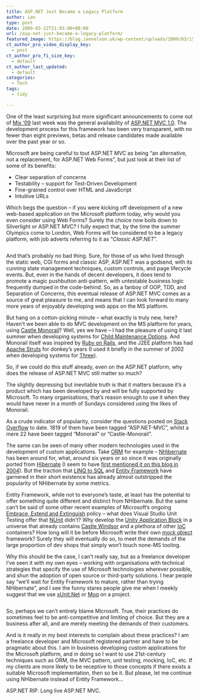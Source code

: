 ```yaml
---
title: ASP.NET Just Became a Legacy Platform
author: ian
type: post
date: 2009-03-22T21:03:00+00:00
url: /asp-net-just-became-a-legacy-platform/
featured_image: https://blog.iannelson.uk/wp-content/uploads/2009/03/iStock_000003255884XSmall_3-1.jpg
ct_author_pro_video_display_key:
  - post
ct_author_pro_fi_size_key:
  - default
ct_author_last_updated:
  - default
categories:
  - Tech
tags:
  - tidy

---
```

One of the least surprising but more significant announcements to come out of [Mix ‘09][1] last week was the general availability of [ASP.NET MVC 1.0][2]. The development process for this framework has been very transparent, with no fewer than eight previews, betas and release candidates made available over the past year or so.

Microsoft are being careful to tout ASP.NET MVC as being “an alternative, not a replacement, for ASP.NET Web Forms”, but just look at their list of some of its benefits:

  * Clear separation of concerns
  * Testability &#8211; support for Test-Driven Development
  * Fine-grained control over HTML and JavaScript
  * Intuitive URLs

Which begs the question – if you were kicking off development of a new web-based application on the Microsoft platform today, why would you even consider using Web Forms? Surely the choice now boils down to Silverlight or ASP.NET MVC? I fully expect that, by the time the summer Olympics come to London, Web Forms will be considered to be a legacy platform, with job adverts referring to it as “_Classic ASP.NET_”.<figure class="kg-card kg-image-card">

<img decoding="async" src="https://blog.iannelson.uk/wp-content/uploads/2023/08/iStock_000003255884XSmall_3.jpg" class="kg-image" alt loading="lazy" /> </figure> 

And that’s probably no bad thing. Sure, for those of us who lived through the static web, CGI forms and classic ASP, ASP.NET was a godsend, with its cunning state management techniques, custom controls, and page lifecycle events. But, even in the hands of decent developers, it does tend to promote a magic pushbutton anti-pattern, with untestable business logic frequently dumped in the code-behind. So, as a fanboy of OOP, TDD, and Separation of Concerns, this eventual release of ASP.NET MVC comes as a source of great pleasure to me, and means that I can look forward to many more years of enjoyably developing web apps on the MS platform.

But hang on a cotton-picking minute – what exactly is truly new, here? Haven’t we been able to do MVC development on the MS platform for years, using [Castle Monorail][3]? Well, yes we have &#8211; I had the pleasure of using it last summer when developing systems for [Child Maintenance Options][4]. And Monorail itself was inspired by [Ruby on Rails][5], and the J2EE platform has had [Apache Struts][6] for donkey’s years (I used it briefly in the summer of 2002 when developing systems for [Three][7]).

So, if we could do this stuff already, even on the ASP.NET platform, why does the release of ASP.NET MVC still matter so much?

The slightly depressing but inevitable truth is that it matters because it’s a product which has been developed by and will be fully supported by Microsoft. To many organisations, that’s reason enough to use it when they would have never in a month of Sundays considered using the likes of Monorail.

As a crude indicator of popularity, consider the questions posted on [Stack Overflow][8] to date. 1819 of them have been tagged “ASP.NET-MVC”, whilst a mere 22 have been tagged “Monorail” or “Castle-Monorail”.

The same can be seen of many other modern technologies used in the development of custom applications. Take [ORM][9] for example – [NHibernate][10] has been around for, what, around six years or so since it was originally ported from [Hibernate][11] (I seem to have [first mentioned it on this blog in 2004][12]). But the traction that [LINQ to SQL][13] and [Entity Framework][14] have garnered in their short existence has already almost outstripped the popularity of NHibernate by some metrics.

Entity Framework, while not to everyone’s taste, at least has the potential to offer something quite different and distinct from NHibernate. But the same can’t be said of some other recent examples of Microsoft’s ongoing [Embrace, Extend and Extinguish][15] policy – what does Visual Studio Unit Testing offer that [NUnit][16] didn’t? Why develop the [Unity Application Block][17] in a universe that already contains [Castle Windsor][18] and a plethora of other [IoC][19] containers? How long will it be before Microsoft write their own [mock object][20] framework? Surely they will eventually do so, to meet the demands of the large proportion of dev shops that simply won’t touch none-MS tooling.

Why this should be the case, I can’t really say, but as a freelance developer I’ve seen it with my own eyes – working with organisations with technical strategies that specify the use of Microsoft technologies wherever possible, and shun the adoption of open source or third-party solutions. I hear people say “we’ll wait for Entity Framework to mature, rather than trying NHibernate”, and I see the funny stares people give me when I meekly suggest that we use [xUnit.Net][21] or [Moq][22] on a project.<figure class="kg-card kg-image-card">

<img decoding="async" src="https://blog.iannelson.uk/wp-content/uploads/2023/08/iStock_000004857675XSmall_3.jpg" class="kg-image" alt loading="lazy" /> </figure> 

So, perhaps we can’t entirely blame Microsoft. True, their practices do sometimes feel to be anti-competitive and limiting of choice. But they are a business after all, and are merely meeting the demands of their customers.

And is it really in my best interests to complain about these practices? I am a freelance developer and Microsoft registered partner and have to be pragmatic about this. I am in business developing custom applications for the Microsoft platform, and in doing so I want to use 21st-century techniques such as ORM, the MVC pattern, unit testing, mocking, IoC, etc. If my clients are more likely to be receptive to those concepts if there exists a suitable Microsoft implementation, then so be it. But please, let me continue using NHibernate instead of Entity Framework…

ASP.NET RIP. Long live ASP.NET MVC.

 [1]: http://live.visitmix.com/
 [2]: http://www.asp.net/mvc/
 [3]: http://www.castleproject.org/MonoRail/
 [4]: http://www.cmoptions.org/
 [5]: http://api.rubyonrails.org/
 [6]: http://struts.apache.org/
 [7]: http://www.three.co.uk
 [8]: http://stackoverflow.com/
 [9]: http://en.wikipedia.org/wiki/Object-relational_mapping
 [10]: http://www.hibernate.org/343.html
 [11]: http://www.hibernate.org/
 [12]: https://blog.iannelson.uk/nhibernate/
 [13]: http://msdn.microsoft.com/en-us/library/bb386976.aspx
 [14]: http://msdn.microsoft.com/en-us/library/bb399572.aspx
 [15]: http://en.wikipedia.org/wiki/Embrace,_extend_and_extinguish
 [16]: http://www.nunit.org/index.php
 [17]: http://msdn.microsoft.com/en-us/library/cc468366.aspx
 [18]: http://www.castleproject.org/container/index.html
 [19]: http://en.wikipedia.org/wiki/Inversion_of_Control
 [20]: http://en.wikipedia.org/wiki/Mock_object
 [21]: http://www.codeplex.com/xunit
 [22]: http://code.google.com/p/moq/